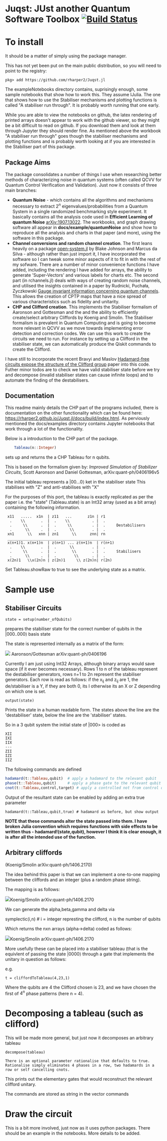 # Juqst: JUst another Quantum Software Toolbox [![Build Status](https://travis-ci.com/rharper2/Juqst.jl.svg?branch=master)](https://travis-ci.com/rharper2/Juqst.jl)
# To install

It should be a matter of simply using the package manager.

This has not yet been put on the main public distribution, so you will need to point to the registry:

```
pkg> add https://github.com/rharper2/Juqst.jl
```

The exampleNotebooks directory contains, suprisingly enough, some sample notebooks that show how to work this. They assume IJulia. The one that shows how to use the Stabiliser mechanisms and plotting functions is called "A stabiliser run through". It is probably worth running that one early.


While you are able to view the notebooks on github, the latex rendering of printed arrays doesn't appear to work with the github viewer, so they might be a bit difficult to read on github. If you download them and look at them through Jupyter they should render fine. As mentioned above the workbook "A stabiliser run through" goes though the stabiliser mechanisms and plotting functions and is probably worth looking at if you are interested in the Stabiliser part of this package.

## Package Aims

The package consolidates a number of things I use when researching better methods of characterizing noise in quantum systems (often called QCVV for Quantum Control Verification and Validation). Just now it consists of three main branches:

- **Quantum Noise** - which contains all the algorithms and mechanisms necessary to extract $2^n$ eigenvalues/probabilities from a Quantum System in a single randomized benchmarking style experiment. It basically contains all the analysis code used in **Efficient Learning of quantum Noise** [arXiv:1907.13022](https://arxiv.org/abs/1907.13022). The workbooks, and graph drawing software all appear in **docs/example/quantumNoise** and show how to reproduce all the analysis and charts in that paper (and more), using the software in this package.
- **Channel conversions and random channel creation**. The first leans heavily on a package [open-system.jl]( https://github.com/BBN-Q/QuantumInfo.jl/blob/master/src/open-systems.jl) by Blake Johnson and Marcus da Silva - although rather than just import it, I have incorporated the software so I can tweak some minor aspects of it to fit in with the rest of my sofware. There are a number of minor convenience functions I have added, including the rendering I have added for arrays, the ability to generate 'Super-Vectors' and various labels for charts etc. The second part (in rchannels.jl) deals with ways of creating random noise channels, and utilised the insights contained in a paper by Rudnicki, Puchała, Zyczkowski [Gauge invariant information concerning quantum channels](https://arxiv.org/abs/1707.06926). This allows the creation of CPTP maps that have a nice spread of various characteristics such as fidelity and unitarity.
- **CHP and Clifford creation**. This implements the Stabiliser formalism of Aaronson and Gottesman and the and the ability to efficiently create/select arbitrary Cliffords by Koenig and Smolin. The Stabiliser formalism is prevalent in Quantum Computing and is going to become more relevant in QCVV as we move towards implementing error detection and correction codes. We can use this work to create the circuits we need to run. For instance by setting up a Clifford in the stabiliser state, we can automatically produce the Qiskit commands to create the Clifford.

I have still to incorporate the recent Bravyi and Maslov [Hadamard-free circuits expose the structure of the Clifford group](https://arxiv.org/abs/2003.09412) paper into this code. Futher minor todos are to check we have valid stabiliser state before we try and decompose (invalid stabiliser states can cause infinite loops) and to automate the finding of the destabilisers.

## Documentation 

This readme mainly details the CHP part of the programs included, there is documentation on the other functionality which can be found here: https://rharper2.github.io/Juqst.jl/docs/build/index.html. As perviously mentioned the docs/examples directory contains Jupyter notebooks that work through a lot of the functionality.

Below is a introduction to the CHP part of the package.

```julia
    Tableau(n::Integer)
```



 sets up and returns the a CHP Tableau for n qubits.

 This is based on the formalism given by: *Improved Simulation of Stabilizer Circuits*,
 Scott Aaronson and Daniel Gottesman, arXiv:quant-ph/0406196v5

 The initial tableau represents a |00...0⟩ ket in the stabiliser state
 This stabilises with "Z" and anti-stabilises with "X"

 For the purposes of this port, the tableau is exactly replicated as per the paper
 i.e. the "state" (Tableau.state) is an Int32 array (used as a bit array)
 containing the following information.

```
 x11   .....  x1n  | z11   ...       z1n | r1
  .    \\       .  |  .    \\          . |  .
  .     \\      .  |  .     \\         . |  .     Destabilisers
  .      \\     .  |  .      \\        . |  .
 xn1      \\   xnn | zn1      \\      znn| rn
 ______________________________________________
 x(n+1)1. x(n+1)n  | z(n+1) ... z(n+1)n  | r(n+1)
  .    \\       .  |  .      \\        . |  .
  .     \\      .  |  .       \\       . |  .     Stabilisers
  .      \\     .  |  .        \\      . |  .
 x(2n)1   \\x(2n)n | z(2n)1     \\ z(2n)n| r(2n)
```
Set Tableau.showRaw to true to see the underlying state as a matrix.

# Sample use

## Stabiliser Circuits

    state = setup(number_ofQubits)

prepares the stabiliser state for the correct number of qubits in the |000..000⟩ basis state

The state is represented internally as a matrix of the form:

<img src="readMeFigures/Matrix.png"></img>
Aaronson/Gottesman arXiv:quant-ph/0406196

Currently I am just using Int32 Arrays, although binary arrays would save space (if it ever becomes necessary).
Rows 1 to n of the tableau represent the destabiliser generators, rows n+1 to 2n represent the stabiliser generators. Each row is read
as follows: if the x<sub>ij</sub> and z<sub>ij</sub> are 1, the de/stabiliser is a Y, if they are both 0, its I otherwise its an X or Z depending on which one is set.

    output(state)

Prints the state in a human readable form. The states above the line are the 'destabiliser' state, below the line are the 'stabiliser' states. 

So in a 3 qubit system the initial state of |000> is coded as 

```
XII
IXI
IIX
---
ZII
IZI
IIZ
```

The following commands are defined

```JULIA
hadamard(t::Tableau,qubit)  # apply a hadamard to the relevant qubit
phase(t::Tableau,qubit)     # apply a phase gate to the relevant qubit
cnot(t::Tableau,control,target) # apply a controlled not from control qubit to target qubit
```

Output of the resultant state can be enabled by adding an extra true parameter

    hadamard(t::Tableau,qubit,true) # hadamard as before, but show output

**NOTE that these commands alter the state passed into them. I have broken Julia convention which requires functions 
with side effects to be written thus - hadamard!(state,qubit), however I think it is clear enough, it is after all the intended use of the function.**

## Arbitrary cliffords

(Koenig/Smolin arXiv:quant-ph/1406.2170)

The idea behind this paper is that we can implement a one-to-one mapping between the cliffords and an integer (plus a random phase string).

The mapping is as follows:

<img src="readMeFigures/Clifford Mapping.png">Koenig/Smolin arXiv:quant-ph/1406.2170</img>

We can generate the alpha,beta,gamma and delta via

   symplectic(i,n) # i = integer represting the clifford, n is the number of qubits

Which returns the nxn arrays (alpha->delta) coded as follows:

<img src="readMeFigures/coding.png">Koenig/Smolin arXiv:quant-ph/1406.2170</img>

More usefully these can be placed into a stabiliser tableau (that is the equivlent of passing the state |0000⟩ through a gate that implements the unitary in question as follows:

e.g.

    t = cliffordToTableau(4,23,1)

Where the qubits are 4 the Clifford chosen is 23, and we have chosen the first of $4^n$ phase patterns (here n = 4).

# Decomposing a tableau (such as clifford)

This will be made more general, but just now it decomposes an arbitrary tableau

    decompose(tableau)
    
    There is an optional parameter rationalise that defaults to true. Rationalise simply eliminates 4 phases in a row, two hadamards in a row or self cancelling cnots.

This prints out the elementary gates that would reconstruct the relevant clifford unitary.

The commands are stored as string in the vector commands


# Draw the circuit

This is a bit more involved, just now as it uses python packages. There should be an example in the notebooks. More details to be added.







